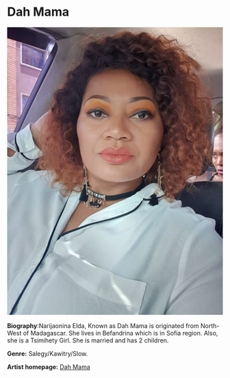 # Dah Mama

![Dah Mama](dah-mama.jpg)

**Biography**:Narijaonina Elda, Known as Dah Mama is originated from North-West of Madagascar. She lives in Befandrina which is in Sofia region. Also, she is a Tsimihety Girl. She is married and has 2 children.

**Genre:** Salegy/Kawitry/Slow.

**Artist homepage:** [Dah Mama](https://fr-fr.facebook.com/pg/DahMamaOfficiel/about/)
